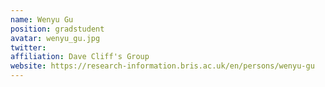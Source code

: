```yaml
---
name: Wenyu Gu
position: gradstudent 
avatar: wenyu_gu.jpg
twitter: 
affiliation: Dave Cliff's Group
website: https://research-information.bris.ac.uk/en/persons/wenyu-gu
---
```

